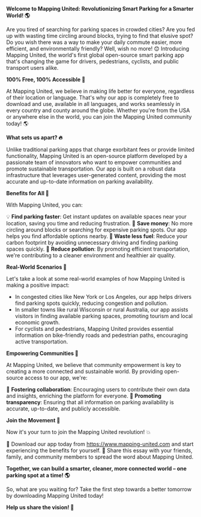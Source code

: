 **Welcome to Mapping United: Revolutionizing Smart Parking for a Smarter World! 🌎**

Are you tired of searching for parking spaces in crowded cities? Are you fed up with wasting time circling around blocks, trying to find that elusive spot? Do you wish there was a way to make your daily commute easier, more efficient, and environmentally friendly? Well, wish no more! 😊 Introducing Mapping United, the world's first global open-source smart parking app that's changing the game for drivers, pedestrians, cyclists, and public transport users alike.

**100% Free, 100% Accessible 🌟**

At Mapping United, we believe in making life better for everyone, regardless of their location or language. That's why our app is completely free to download and use, available in all languages, and works seamlessly in every country and county around the globe. Whether you're from the USA or anywhere else in the world, you can join the Mapping United community today! 🌎

**What sets us apart? 🔥**

Unlike traditional parking apps that charge exorbitant fees or provide limited functionality, Mapping United is an open-source platform developed by a passionate team of innovators who want to empower communities and promote sustainable transportation. Our app is built on a robust data infrastructure that leverages user-generated content, providing the most accurate and up-to-date information on parking availability.

**Benefits for All 🌈**

With Mapping United, you can:

💡 **Find parking faster**: Get instant updates on available spaces near your location, saving you time and reducing frustration.
👀 **Save money**: No more circling around blocks or searching for expensive parking spots. Our app helps you find affordable options nearby.
💚 **Waste less fuel**: Reduce your carbon footprint by avoiding unnecessary driving and finding parking spaces quickly.
🌿 **Reduce pollution**: By promoting efficient transportation, we're contributing to a cleaner environment and healthier air quality.

**Real-World Scenarios 📍**

Let's take a look at some real-world examples of how Mapping United is making a positive impact:

* In congested cities like New York or Los Angeles, our app helps drivers find parking spots quickly, reducing congestion and pollution.
* In smaller towns like rural Wisconsin or rural Australia, our app assists visitors in finding available parking spaces, promoting tourism and local economic growth.
* For cyclists and pedestrians, Mapping United provides essential information on bike-friendly roads and pedestrian paths, encouraging active transportation.

**Empowering Communities 🌟**

At Mapping United, we believe that community empowerment is key to creating a more connected and sustainable world. By providing open-source access to our app, we're:

🤝 **Fostering collaboration**: Encouraging users to contribute their own data and insights, enriching the platform for everyone.
💬 **Promoting transparency**: Ensuring that all information on parking availability is accurate, up-to-date, and publicly accessible.

**Join the Movement 🚀**

Now it's your turn to join the Mapping United revolution! 💥

📲 Download our app today from https://www.mapping-united.com and start experiencing the benefits for yourself.
💬 Share this essay with your friends, family, and community members to spread the word about Mapping United.

**Together, we can build a smarter, cleaner, more connected world – one parking spot at a time! 🌎**

So, what are you waiting for? Take the first step towards a better tomorrow by downloading Mapping United today!

**Help us share the vision! 💖**